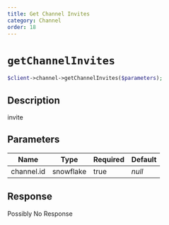 ```yaml
---
title: Get Channel Invites
category: Channel
order: 18
---
```


# `getChannelInvites`

```php
$client->channel->getChannelInvites($parameters);
```

## Description

invite

## Parameters


Name | Type | Required | Default
--- | --- | --- | ---
channel.id | snowflake | true | *null*

## Response

Possibly No Response


